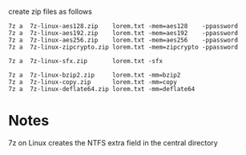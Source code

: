 
create zip files as follows

    7z a  7z-linux-aes128.zip    lorem.txt -mem=aes128    -ppassword
    7z a  7z-linux-aes192.zip    lorem.txt -mem=aes192    -ppassword
    7z a  7z-linux-aes256.zip    lorem.txt -mem=aes256    -ppassword
    7z a  7z-linux-zipcrypto.zip lorem.txt -mem=zipcrypto -ppassword

    7z a  7z-linux-sfx.zip       lorem.txt -sfx

    7z a  7z-linux-bzip2.zip     lorem.txt -mm=bzip2
    7z a  7z-linux-copy.zip      lorem.txt -mm=copy
    7z a  7z-linux-deflate64.zip lorem.txt -mm=deflate64


# Notes

7z on Linux creates the NTFS extra field in the central directory